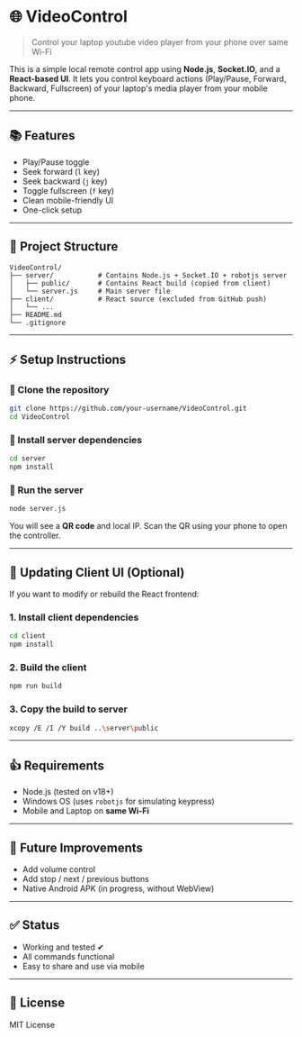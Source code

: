 # 🌐 VideoControl

> Control your laptop youtube video player from your phone over same Wi-Fi

This is a simple local remote control app using **Node.js**, **Socket.IO**, and a **React-based UI**. It lets you control keyboard actions (Play/Pause, Forward, Backward, Fullscreen) of your laptop's media player from your mobile phone.

---

## 📚 Features

* Play/Pause toggle
* Seek forward (`l` key)
* Seek backward (`j` key)
* Toggle fullscreen (`f` key)
* Clean mobile-friendly UI
* One-click setup

---

## 📑 Project Structure

```
VideoControl/
├── server/           # Contains Node.js + Socket.IO + robotjs server
│   ├── public/       # Contains React build (copied from client)
│   └── server.js     # Main server file
├── client/           # React source (excluded from GitHub push)
│   └── ...
├── README.md
└── .gitignore
```

---

## ⚡ Setup Instructions

### 📁 Clone the repository

```bash
git clone https://github.com/your-username/VideoControl.git
cd VideoControl
```

### 🔧 Install server dependencies

```bash
cd server
npm install
```

### 📀 Run the server

```bash
node server.js
```

You will see a **QR code** and local IP. Scan the QR using your phone to open the controller.

---

## 🔄 Updating Client UI (Optional)

If you want to modify or rebuild the React frontend:

### 1. Install client dependencies

```bash
cd client
npm install
```

### 2. Build the client

```bash
npm run build
```

### 3. Copy the build to server

```bash
xcopy /E /I /Y build ..\server\public
```

---

## 👍 Requirements

* Node.js (tested on v18+)
* Windows OS (uses `robotjs` for simulating keypress)
* Mobile and Laptop on **same Wi-Fi**

---

## 🚀 Future Improvements

* Add volume control
* Add stop / next / previous buttons
* Native Android APK (in progress, without WebView)

---

## ✅ Status

* Working and tested ✔
* All commands functional
* Easy to share and use via mobile

---

## 💼 License

MIT License

